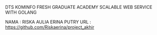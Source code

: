 DTS KOMINFO FRESH GRADUATE ACADEMY
SCALABLE WEB SERVICE WITH GOLANG

NAMA : RISKA AULIA ERINA PUTRY
URL : https://github.com/Riskaerina/project_akhir
